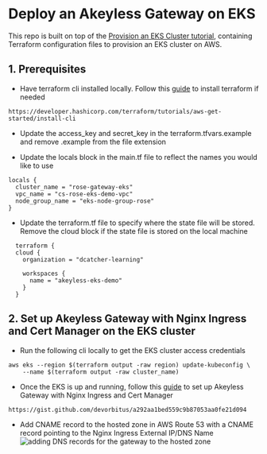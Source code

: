 # Deploy an Akeyless Gateway on EKS

This repo is built on top of the [Provision an EKS Cluster tutorial](https://developer.hashicorp.com/terraform/tutorials/kubernetes/eks), containing
Terraform configuration files to provision an EKS cluster on AWS.

## 1. Prerequisites
- Have terraform cli installed locally. Follow this [guide](https://developer.hashicorp.com/terraform/tutorials/aws-get-started/install-cli) to install terraform if needed
```
https://developer.hashicorp.com/terraform/tutorials/aws-get-started/install-cli

```

- Update the access_key and secret_key in the terraform.tfvars.example and remove .example from the file extension

- Update the locals block in the main.tf file to reflect the names you would like to use
```
locals {
  cluster_name = "rose-gateway-eks"
  vpc_name = "cs-rose-eks-demo-vpc"
  node_group_name = "eks-node-group-rose"
}

```
- Update the terraform.tf file to specify where the state file will be stored. Remove the cloud block if the state file is stored on the local machine
```
  terraform {
  cloud {
    organization = "dcatcher-learning"

    workspaces {
      name = "akeyless-eks-demo"
    }
  }
```

## 2. Set up Akeyless Gateway with Nginx Ingress and Cert Manager on the EKS cluster
- Run the following cli locally to get the EKS cluster access credentials
```
aws eks --region $(terraform output -raw region) update-kubeconfig \
    --name $(terraform output -raw cluster_name)

```

- Once the EKS is up and running, follow this [guide](https://gist.github.com/devorbitus/a292aa1bed559c9b87053aa0fe21d094) to set up Akeyless Gateway with Nginx Ingress and Cert Manager
```
https://gist.github.com/devorbitus/a292aa1bed559c9b87053aa0fe21d094
```

- Add CNAME record to the hosted zone in AWS Route 53 with a CNAME record pointing to the Nginx Ingress External IP/DNS Name
![adding DNS records for the gateway to the hosted zone](.)
